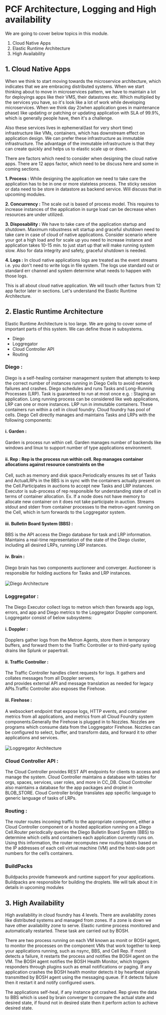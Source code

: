# PCF Architecture, Logging and High availability
We are going to cover below topics in this module.
 1. Cloud Native Apps
 2. Elastic Runtime Architecture
 3. High Availability


## 1. Cloud Native Apps
When we think to start moving towards the microservice architecture, which indicates that we are embracing distributed 
systems. When we start thinking about to move in microservices pattern, we have to maintain a lot for deployings apps 
like their VMS, their datastores etc. Which multiplied by the services you have, so it's look like a lot of work while
developing microservices. When we think day 2(when application goes in maintenance phase) like updating or patching 
or updating application with SLA of 99.9%, which is generally people have, then it's a challenge.


Also these services lives in ephemeral(last for very short time) infrastructure like VMs, containers, which has downstream
effect on application design. We can prefer these infrastructure as immutable infrastructure. The advantage of the immutable
infrastructure is that they can create quickly and helps us to elastic scale up or down.


There are factors which need to consider when designing the cloud native apps. There are 12 apps factor, which need to
be discuss here and some in coming sections.

**1. Process :** While designing the application we need to take care the application has to be in one or more stateless
process. The sticky session or data need to be store in datastore as backend service. Will discuss that in upcoming modules.


**2. Concurrency :** The scale out is based of process model. This requires to increase instances of the application in 
surge load can be decrease when resources are under utilized.


**3. Disposability :** We have to take care of the application startup and shutdown. Maximum robustness wit startup and graceful
shutdown need to take care in case of cloud of native applications. Consider scenario where your got a high load and
for scale up you need to increase instance and application takes 10-15 min. to just start up that will make running system slow.
Also for data integrity and safety, graceful shutdown is needed.

  
**4. Logs :** In cloud native applications logs are treated as the event streams i.e. you don't need to write logs in file 
system. The logs use standard out or standard err channel and system determine what needs to happen with those logs.


This is all about cloud native application. We will touch other factors from 12 app factor later in sections. Let's 
understand the Elastic Runtime Architecture.


## 2. Elastic Runtime Architecture
Elastic Runtime Architecture is too large. We are going to cover some of important parts of this system. We can define
those in subsystems.
 <ul>
    <li>Diego</li>
    <li>Loggregator</li>
    <li>Cloud Controller API</li>
    <li>Routing</li>
 </ul>

  ### **Diego :** 
  Diego is a self-healing container management system that attempts to keep the correct number of instances 
  running in Diego Cells to avoid network failures and crashes. Diego schedules and runs Tasks and Long-Running Processes (LRP). 
  Task is guaranteed to run at most once e.g. : Staging an application. Long running process can be considered like web 
  applications, LRP can one or more instances. LRP run in immutable containers. These containers run within a cell in 
  cloud foundry. Cloud foundry has pool of cells. Diego Cell directly manages and maintains Tasks and LRPs with the 
  following components:<br/>
   #### **i. Garden :** 
   Garden is process run within cell. Garden manages number of backends like windows and linux to support 
   number of type applications environment.<br/>
   
   #### **ii. Rep** : Rep is the process run within cell. Rep manages container allocations against resource constraints on the 
   Cell, such as memory and disk space.Periodically ensures its set of Tasks and ActualLRPs in the BBS is in sync with 
   the containers actually present on the Cell.Participates in auctions to accept new Tasks and LRP instances.
   Executor is sub-process of rep responsible for understanding state of cell in terms of container allocation.
   Ex. If a node does not have memory to allocate new container on it does not take participate in auction.
   Streams stdout and stderr from container processes to the metron-agent running on the Cell, which in turn forwards 
   to the Loggregator system.

   #### **iii. Bulletin Board System (BBS)** :
   BBS is the API access the Diego database for task and LRP information. Maintains a real-time representation of the 
   state of the Diego cluster, including all desired LRPs, running LRP instances.
   
   #### **iv. Brain** :
   Diego brain has two components auctioneer and converger. Auctioneer is responsible for holding auctions for Tasks 
   and LRP instances.
   <br/><br/>
   ![Diego Architecture](images/diego-flow.png?raw=true)
  
  ### **Loggregator :**
  The Diego Executor collect logs to metron which then forwards app logs, errors, and app and Diego metrics to the 
  Loggregator Doppler component. Loggregator consist of below subsystems:
  #### **i. Doppler :**
  Dopplers gather logs from the Metron Agents, store them in temporary buffers, and forward them to the Traffic 
  Controller or to third-party syslog drains like Splunk or papertrail.
  #### **ii. Traffic Controller :**
  The Traffic Controller handles client requests for logs. It gathers and collates messages from all Doppler servers, \
  and provides external API and message translation as needed for legacy APIs.Traffic Controller also exposes the Firehose.
  #### **iii. Firehose :**
  A websockert endpoint that expose logs, HTTP events, and container metrics from all applications, and metrics from
  all Cloud Foundry system components.Generally the Firehose is plugged in to Nozzles. Nozzles are programs which 
  consume data from the Loggregator Firehose. Nozzles can be configured to select, buffer, and transform data, and 
  forward it to other applications and services. 
  <br/><br/>
  ![Loggregator Architecture](images/loggregator.png?raw=true)
     
  ### **Cloud Controller API :**
  The Cloud Controller provides REST API endpoints for clients to access and manage the system. 
  Cloud Controller maintains a database with tables for orgs, spaces, services, user roles, and more in CC_DB.
  Cloud Controller also maintains a database for the app packages and droplet in BLOB_STORE. Cloud Controller bridge 
  translates app specific language to generic language of tasks of LRPs.
  
  
  ### **Routing :**
  The router routes incoming traffic to the appropriate component, either a Cloud Controller component or a hosted 
  application running on a Diego Cell.Router periodically queries the Diego Bulletin Board System (BBS) to determine 
  which cells and containers each application currently runs on. Using this information, the router recomputes new 
  routing tables based on the IP addresses of each cell virtual machine (VM) and the host-side port numbers for the 
  cell’s containers.
  
  ### **BuildPacks**
  Buildpacks provide framework and runtime support for your applications. 
  Buildpacks are responsible for building the droplets. We will talk about it in details in upcoming modules

## 3. High Availability
High availability in cloud foundry has 4 levels. There are availability zones like distributed systems and managed from 
zones. If a zone is down we have other availability zone to serve. Elastic runtime process monitored and automatically 
restarted. These task are carried out by BOSH.

There are two process running on each VM known as monit or BOSH agent, to monitor the processes on the component VMs 
that work together to keep your applications running, such as nsync, BBS, and Cell Rep. 
If monit detects a failure, it restarts the process and notifies the BOSH agent on the VM. 
The BOSH agent notifies the BOSH Health Monitor, which triggers responders through plugins such as email 
notifications or paging. If any application crashes the BOSH health monitor detects it by heartbeat signals transmitted by 
BOSH agent using the messaging queue. If it detects failure then it restart it and notify configured users.

The applications self-heal, if any instance got crashed. Rep gives the data to BBS which is used by
brain converger to compare the actual state and desired state, if found not in desired state then it perform 
action to achieve desired state.

